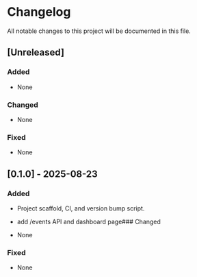 # Changelog
All notable changes to this project will be documented in this file.

## [Unreleased]
### Added
- None

### Changed
- None

### Fixed
- None
## [0.1.0] - 2025-08-23
### Added
- Project scaffold, CI, and version bump script.


- add /events API and dashboard page### Changed
- None

### Fixed
- None

